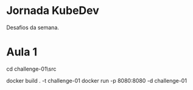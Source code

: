 # Jornada KubeDev

Desafios da semana.

# Aula 1

cd challenge-01\src

docker build . -t challenge-01
docker run -p 8080:8080 -d challenge-01